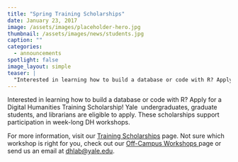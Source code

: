 ```yaml
---
title: "Spring Training Scholarships"
date: January 23, 2017
image: /assets/images/placeholder-hero.jpg
thumbnail: /assets/images/news/students.jpg
caption: ""
categories: 
  - announcements
spotlight: false 
image_layout: simple
teaser: |
  "Interested in learning how to build a database or code with R? Apply for a Digital Humanities Training Scholarship! Yale undergraduates, graduate students, and librarians are eligible to apply...."
---
```


Interested in learning how to build a database or code with R? Apply for a Digital Humanities Training Scholarship! Yale  undergraduates, graduate students, and librarians are eligible to apply. These scholarships support participation in week-long DH workshops.
   
For more information, visit our <a href="http://web.library.yale.edu/dhlab/trainingscholarships" target="_blank">Training Scholarships</a> page. Not sure which workshop is right for you, check out our <a href="http://web.library.yale.edu/dhlab/offcampusworkshops" target="_blank"> Off-Campus Workshops </a> page or send us an email at <a href="mailto:dhlab@yale.edu"> dhlab@yale.edu</a>.